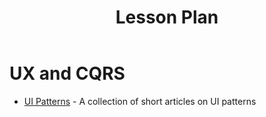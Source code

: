 ﻿---
title: Lesson Plan
---
# UX and CQRS

- [UI Patterns](http://ui-patterns.com/patterns) - A collection of short articles on UI patterns
